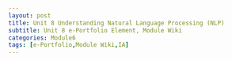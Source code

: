 ```yaml
---
layout: post
title: Unit 8 Understanding Natural Language Processing (NLP)
subtitle: Unit 8 e-Portfolio Element, Module Wiki
categories: Module6
tags: [e-Portfolio,Module Wiki,IA]
---
```

<style>
/* hit common Jekyll theme containers */
.post-content > * + *,
.page__content > * + *,
.post-body > * + * { margin-top: .6rem !important; }

/* headings: tighten top/bottom */
.post-content h1, .post-content h2, .post-content h3,.post-content h4,
.page__content h1, .page__content h2, .page__content h3, .page__content h4,
.post-body h1, .post-body h2, .post-body h3,.post-body h4 {
  margin-top: .9rem !important;
  margin-bottom: .35rem !important;
  line-height: 1.2;
}

/* paragraphs & lists */
.post-content p, .page__content p, .post-body p { margin: .35rem 0 !important; line-height: 1.5; }
.post-content ul, .page__content ul, .post-body ul { margin: .25rem 0 .5rem 1.15rem !important; }
.post-content li, .page__content li, .post-body li { margin: .18rem 0 !important; }

/* tables & buttons */
.post-content table, .page__content table, .post-body table { margin: .4rem 0 !important; }
.post-content td, .page__content td, .post-body td { padding: .22rem .5rem !important; }

/* kill huge gap after the post title block some themes add */
.post-title + .post-content,
.page__title + .page__content { margin-top: .5rem !important; }
</style>
<style>
<html lang="en">

<body>

<h2>Formative Activities </h2>

<h3>Module Wiki</h3>
  
<p>Post any additional sources of information that you have used to support your work for the seminar tasks to the Module Wiki.</p>
<br>
<table>
    <tr>
      <td> <a href="../../../../artefacts/IA-Unit04-Module_Wiki.pdf" target="_blank" class="button large">Module Wiki</a></td> 
    </tr>
</table>


<h2> e-Portfolio Element - Creating Parse Trees</h2>
<h3>Activity Guidance </h3>
<ul>
 <li> Create a constituency-based parse tree for the following phrases:</li>
 <li> The government raised interest rates.</li>
  <li> The internet gives everyone a voice.</li>
   <li> The man saw the dog with the telescope.</li>
    <li> Add your completed tree to your e-Portfolio.</li>
</ul>
   <p> Constructing these parse trees deepened my understanding of linguistic hierarchy and its role in natural language processing. It reinforced how intelligent agents rely on syntactic representations to extract meaning from human language, bridging theory and application in real-world NLP systems.</p>
   <h3> My Learning Outcomes</h3>
<h4>Outcome 1</h4>
<p style="text-align: justify;">Explored the principles of Natural Language Processing (NLP), focusing on syntactic structure and constituency parsing. Made parse trees, such as sentences, to show how phrases, clauses, and parts of speech are related in a hierarchy.</p>
<h4>Outcome 2</h4>
<p style="text-align: justify;">Understood how parse trees allow intelligent systems to interpret sentence structure beyond surface-level text. Recognised how this parsing supports semantic understanding and agent communication, forming a bridge between language and computational reasoning.</p>

<br>
<table>
    <tr>
      <td> <a href="../../../../artefacts/IA-Unit08-Parse_Tree.pdf" target="_blank" class="button large">Parse Tree</a></td> 
    </tr>
</table>







